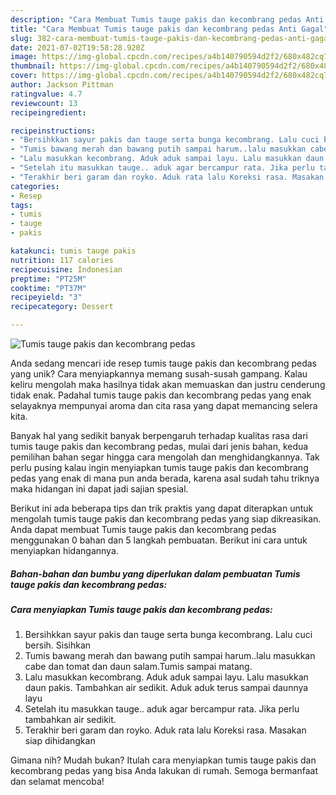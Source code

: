 ```yaml
---
description: "Cara Membuat Tumis tauge pakis dan kecombrang pedas Anti Gagal"
title: "Cara Membuat Tumis tauge pakis dan kecombrang pedas Anti Gagal"
slug: 382-cara-membuat-tumis-tauge-pakis-dan-kecombrang-pedas-anti-gagal
date: 2021-07-02T19:58:28.920Z
image: https://img-global.cpcdn.com/recipes/a4b140790594d2f2/680x482cq70/tumis-tauge-pakis-dan-kecombrang-pedas-foto-resep-utama.jpg
thumbnail: https://img-global.cpcdn.com/recipes/a4b140790594d2f2/680x482cq70/tumis-tauge-pakis-dan-kecombrang-pedas-foto-resep-utama.jpg
cover: https://img-global.cpcdn.com/recipes/a4b140790594d2f2/680x482cq70/tumis-tauge-pakis-dan-kecombrang-pedas-foto-resep-utama.jpg
author: Jackson Pittman
ratingvalue: 4.7
reviewcount: 13
recipeingredient:

recipeinstructions:
- "Bersihkkan sayur pakis dan tauge serta bunga kecombrang. Lalu cuci bersih. Sisihkan"
- "Tumis bawang merah dan bawang putih sampai harum..lalu masukkan cabe dan tomat dan daun salam.Tumis sampai matang."
- "Lalu masukkan kecombrang. Aduk aduk sampai layu. Lalu masukkan daun pakis. Tambahkan air sedikit. Aduk aduk terus sampai daunnya layu"
- "Setelah itu masukkan tauge.. aduk agar bercampur rata. Jika perlu tambahkan air sedikit."
- "Terakhir beri garam dan royko. Aduk rata lalu Koreksi rasa. Masakan siap dihidangkan"
categories:
- Resep
tags:
- tumis
- tauge
- pakis

katakunci: tumis tauge pakis 
nutrition: 117 calories
recipecuisine: Indonesian
preptime: "PT25M"
cooktime: "PT37M"
recipeyield: "3"
recipecategory: Dessert

---
```



![Tumis tauge pakis dan kecombrang pedas](https://img-global.cpcdn.com/recipes/a4b140790594d2f2/680x482cq70/tumis-tauge-pakis-dan-kecombrang-pedas-foto-resep-utama.jpg)

Anda sedang mencari ide resep tumis tauge pakis dan kecombrang pedas yang unik? Cara menyiapkannya memang susah-susah gampang. Kalau keliru mengolah maka hasilnya tidak akan memuaskan dan justru cenderung tidak enak. Padahal tumis tauge pakis dan kecombrang pedas yang enak selayaknya mempunyai aroma dan cita rasa yang dapat memancing selera kita.



Banyak hal yang sedikit banyak berpengaruh terhadap kualitas rasa dari tumis tauge pakis dan kecombrang pedas, mulai dari jenis bahan, kedua pemilihan bahan segar hingga cara mengolah dan menghidangkannya. Tak perlu pusing kalau ingin menyiapkan tumis tauge pakis dan kecombrang pedas yang enak di mana pun anda berada, karena asal sudah tahu triknya maka hidangan ini dapat jadi sajian spesial.


Berikut ini ada beberapa tips dan trik praktis yang dapat diterapkan untuk mengolah tumis tauge pakis dan kecombrang pedas yang siap dikreasikan. Anda dapat membuat Tumis tauge pakis dan kecombrang pedas menggunakan 0 bahan dan 5 langkah pembuatan. Berikut ini cara untuk menyiapkan hidangannya.

<!--inarticleads1-->

##### Bahan-bahan dan bumbu yang diperlukan dalam pembuatan Tumis tauge pakis dan kecombrang pedas:





<!--inarticleads2-->

##### Cara menyiapkan Tumis tauge pakis dan kecombrang pedas:

1. Bersihkkan sayur pakis dan tauge serta bunga kecombrang. Lalu cuci bersih. Sisihkan
1. Tumis bawang merah dan bawang putih sampai harum..lalu masukkan cabe dan tomat dan daun salam.Tumis sampai matang.
1. Lalu masukkan kecombrang. Aduk aduk sampai layu. Lalu masukkan daun pakis. Tambahkan air sedikit. Aduk aduk terus sampai daunnya layu
1. Setelah itu masukkan tauge.. aduk agar bercampur rata. Jika perlu tambahkan air sedikit.
1. Terakhir beri garam dan royko. Aduk rata lalu Koreksi rasa. Masakan siap dihidangkan




Gimana nih? Mudah bukan? Itulah cara menyiapkan tumis tauge pakis dan kecombrang pedas yang bisa Anda lakukan di rumah. Semoga bermanfaat dan selamat mencoba!

